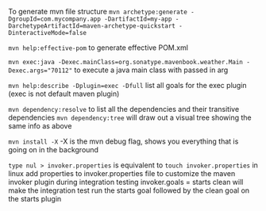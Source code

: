 To generate mvn file structure
`mvn archetype:generate -DgroupId=com.mycompany.app -DartifactId=my-app -DarchetypeArtifactId=maven-archetype-quickstart -DinteractiveMode=false`

`mvn help:effective-pom` to generate effective POM.xml

`mvn exec:java -Dexec.mainClass=org.sonatype.mavenbook.weather.Main -Dexec.args="70112"` to execute a java main class with passed in arg

`mvn help:describe -Dplugin=exec -Dfull` list all goals for the exec plugin (exec is not default maven plugin)

`mvn dependency:resolve` to list all the dependencies and their transitive dependencies
`mvn dependency:tree` will draw out a visual tree showing the same info as above

`mvn install -X` -X is the mvn debug flag, shows you everything that is going on in the background

`type nul > invoker.properties` is equivalent to `touch invoker.properties` in linux
add properties to invoker.properties file to customize the maven invoker plugin during integration testing
invoker.goals = starts clean will make the integration test run the starts goal followed by the clean goal on the starts plugin
